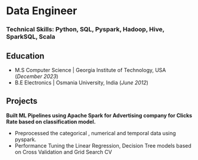 # Data Engineer

### Technical Skills: Python, SQL, Pyspark, Hadoop, Hive, SparkSQL, Scala

## Education
  - M.S Computer Science | Georgia Institute of Technology, USA (_December 2023_)
  - B.E Electronics | Osmania University, India (_June 2012_)

## Projects
**Built ML Pipelines using Apache Spark for Advertising company for Clicks Rate based on classification model.**
- Preprocessed the categorical , numerical and temporal data using pyspark.
- Performance Tuning the Linear Regression, Decision Tree models based on Cross Validation and Grid Search CV
